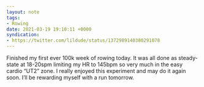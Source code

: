 ```yaml
---
layout: note
tags:
- Rowing
date: 2021-03-19 19:10:11 +0000
syndication:
- https://twitter.com/lildude/status/1372989140380291078
---
```


Finished my first ever 100k week of rowing today. It was all done as steady-state at 18-20spm limiting my HR to 145bpm so very much in the easy cardio “UT2” zone. I really enjoyed this experiment and may do it again soon. I’ll be rewarding myself with a run tomorrow.
